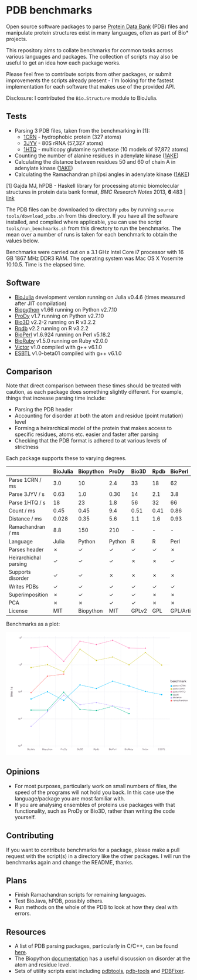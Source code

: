 # PDB benchmarks

Open source software packages to parse [Protein Data Bank](http://www.rcsb.org/pdb/home/home.do) (PDB) files and manipulate protein structures exist in many languages, often as part of Bio* projects.

This repository aims to collate benchmarks for common tasks across various languages and packages. The collection of scripts may also be useful to get an idea how each package works.

Please feel free to contribute scripts from other packages, or submit improvements the scripts already present - I'm looking for the fastest implementation for each software that makes use of the provided API.

Disclosure: I contributed the `Bio.Structure` module to BioJulia.


## Tests

* Parsing 3 PDB files, taken from the benchmarking in [1]:
  * [1CRN](http://www.rcsb.org/pdb/explore/explore.do?structureId=1crn) - hydrophobic protein (327 atoms)
  * [3JYV](http://www.rcsb.org/pdb/explore/explore.do?structureId=3jyv) - 80S rRNA (57,327 atoms)
  * [1HTQ](http://www.rcsb.org/pdb/explore/explore.do?structureId=1htq) - multicopy glutamine synthetase (10 models of 97,872 atoms)
* Counting the number of alanine residues in adenylate kinase ([1AKE](http://www.rcsb.org/pdb/explore/explore.do?structureId=1ake))
* Calculating the distance between residues 50 and 60 of chain A in adenylate kinase ([1AKE](http://www.rcsb.org/pdb/explore/explore.do?structureId=1ake))
* Calculating the Ramachandran phi/psi angles in adenylate kinase ([1AKE](http://www.rcsb.org/pdb/explore/explore.do?structureId=1ake))

[1] Gajda MJ, hPDB - Haskell library for processing atomic biomolecular structures in protein data bank format, *BMC Research Notes* 2013, **6**:483 | [link](http://bmcresnotes.biomedcentral.com/articles/10.1186/1756-0500-6-483)

The PDB files can be downloaded to directory `pdbs` by running `source tools/download_pdbs.sh` from this directory. If you have all the software installed, and compiled where applicable, you can use the script `tools/run_benchmarks.sh` from this directory to run the benchmarks. The mean over a number of runs is taken for each benchmark to obtain the values below.

Benchmarks were carried out on a 3.1 GHz Intel Core i7 processor with 16 GB 1867 MHz DDR3 RAM. The operating system was Mac OS X Yosemite 10.10.5. Time is the elapsed time.


## Software

* [BioJulia](https://biojulia.github.io/Bio.jl/) development version running on Julia v0.4.6 (times measured after JIT compilation)
* [Biopython](http://biopython.org/wiki/Biopython) v1.66 running on Python v2.7.10
* [ProDy](http://prody.csb.pitt.edu/) v1.7 running on Python v2.7.10
* [Bio3D](http://thegrantlab.org/bio3d/index.php) v2.2-2 running on R v3.2.2
* [Rpdb](https://cran.r-project.org/web/packages/Rpdb/index.html) v2.2 running on R v3.2.2
* [BioPerl](http://bioperl.org/index.html) v1.6.924 running on Perl v5.18.2
* [BioRuby](http://bioruby.org/) v1.5.0 running on Ruby v2.0.0
* [Victor](http://protein.bio.unipd.it/victor/index.php/Main_Page) v1.0 compiled with g++ v6.1.0
* [ESBTL](http://esbtl.sourceforge.net/index.html) v1.0-beta01 compiled with g++ v6.1.0


## Comparison

Note that direct comparison between these times should be treated with caution, as each package does something slightly different. For example, things that increase parsing time include:

* Parsing the PDB header
* Accounting for disorder at both the atom and residue (point mutation) level
* Forming a heirarchical model of the protein that makes access to specific residues, atoms etc. easier and faster after parsing
* Checking that the PDB format is adhered to at various levels of strictness

Each package supports these to varying degrees.

|                       | BioJulia     | Biopython    | ProDy        | Bio3D        | Rpdb         | BioPerl      | BioRuby      | Victor       | ESBTL        |
| :-------------------- | :----------- | :----------- | :----------- | :----------- | :----------- | :----------- | :----------- | :----------- | :----------- |
| Parse 1CRN / ms       | 3.0          | 10           | 2.4          | 33           | 18           | 62           | 27           | 11           | 6.2          |
| Parse 3JYV / s        | 0.63         | 1.0          | 0.30         | 14           | 2.1          | 3.8          | 1.0          | 8.1          | 0.96         |
| Parse 1HTQ / s        | 18           | 23           | 1.8          | 56           | 32           | 66           | 18           | 17           | -            |
| Count / ms            | 0.45         | 0.45         | 9.4          | 0.51         | 0.41         | 0.86         | 0.25         | -            | -            |
| Distance / ms         | 0.028        | 0.35         | 5.6          | 1.1          | 1.6          | 0.93         | 0.56         | -            | -            |
| Ramachandran / ms     | 8.8          | 150          | 210          | -            | -            | -            | -            | -            | -            |
| Language              | Julia        | Python       | Python       | R            | R            | Perl         | Ruby         | C++          | C++          |
| Parses header         | ✗            | ✓            | ✓            | ✓            | ✓            | ✗            | ✓            | ✓            | ✗            |
| Heirarchichal parsing | ✓            | ✓            | ✓            | ✗            | ✗            | ✓            | ✓            | ✓            | ✓            |
| Supports disorder     | ✓            | ✓            | ✗            | ✗            | ✗            | ✗            | ✗            | ✗            | ✓            |
| Writes PDBs           | ✓            | ✓            | ✓            | ✓            | ✓            | ✓            | ✗            | ✓            | ✓            |
| Superimposition       | ✗            | ✓            | ✓            | ✓            | ✗            | ✗            | ✗            | ✗            | ✗            |
| PCA                   | ✗            | ✗            | ✓            | ✓            | ✗            | ✗            | ✗            | ✗            | ✗            |
| License               | MIT          | Biopython    | MIT          | GPLv2        | GPL          | GPL/Artistic | Ruby         | GPLv3        | GPLv3        |

Benchmarks as a plot:

![benchmarks](plot/plot.png "benchmarks")


## Opinions

* For most purposes, particularly work on small numbers of files, the speed of the programs will not hold you back. In this case use the language/package you are most familiar with.
* If you are analysing ensembles of proteins use packages with that functionality, such as ProDy or Bio3D, rather than writing the code yourself.


## Contributing

If you want to contribute benchmarks for a package, please make a pull request with the script(s) in a directory like the other packages. I will run the benchmarks again and change the README, thanks.


## Plans

* Finish Ramachandran scripts for remaining languages.
* Test BioJava, hPDB, possibly others.
* Run methods on the whole of the PDB to look at how they deal with errors.


## Resources

* A list of PDB parsing packages, particularly in C/C++, can be found [here](http://bioinf.org.uk/software/bioplib/libraries/).
* The Biopython [documentation](http://biopython.org/wiki/The_Biopython_Structural_Bioinformatics_FAQ) has a useful discussion on disorder at the atom and residue level.
* Sets of utility scripts exist including [pdbtools](https://github.com/harmslab/pdbtools), [pdb-tools](https://github.com/JoaoRodrigues/pdb-tools) and [PDBFixer](https://github.com/pandegroup/pdbfixer).
